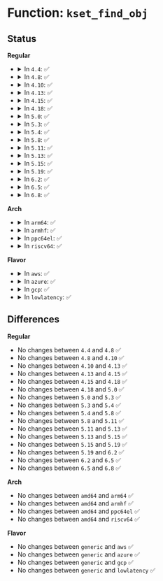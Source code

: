 # Function: <code>kset_find_obj</code>

## Status
<b>Regular</b>
<ul>
<li>
<details>
<summary>In <code>4.4</code>: ✅</summary>

```c
struct kobject *kset_find_obj(struct kset *kset, const char *name);
```

**Collision:** Unique Global

**Inline:** No

**Transformation:** False

**Instances:**

```
In lib/kobject.c (ffffffff813ebf20)
Location: lib/kobject.c:847
Inline: False
Direct callers:
  - kernel/module.c:load_module
  - drivers/pci/slot.c:make_slot_name
  - drivers/pci/slot.c:pci_hp_create_module_link
  - drivers/base/driver.c:driver_find
  - drivers/base/module.c:module_add_driver
```
**Symbols:**

```
ffffffff813ebf20-ffffffff813ebfb7: kset_find_obj (STB_GLOBAL)
```
</details>
</li>
<li>
<details>
<summary>In <code>4.8</code>: ✅</summary>

```c
struct kobject *kset_find_obj(struct kset *kset, const char *name);
```

**Collision:** Unique Global

**Inline:** No

**Transformation:** False

**Instances:**

```
In lib/kobject.c (ffffffff81431b00)
Location: lib/kobject.c:847
Inline: False
Direct callers:
  - kernel/module.c:load_module
  - drivers/pci/slot.c:pci_hp_create_module_link
  - drivers/pci/slot.c:make_slot_name
  - drivers/base/driver.c:driver_find
  - drivers/base/module.c:module_add_driver
```
**Symbols:**

```
ffffffff81431b00-ffffffff81431b97: kset_find_obj (STB_GLOBAL)
```
</details>
</li>
<li>
<details>
<summary>In <code>4.10</code>: ✅</summary>

```c
struct kobject *kset_find_obj(struct kset *kset, const char *name);
```

**Collision:** Unique Global

**Inline:** No

**Transformation:** False

**Instances:**

```
In lib/kobject.c (ffffffff8144dd70)
Location: lib/kobject.c:847
Inline: False
Direct callers:
  - kernel/module.c:load_module
  - drivers/pci/slot.c:pci_hp_create_module_link
  - drivers/pci/slot.c:make_slot_name
  - drivers/base/driver.c:driver_find
  - drivers/base/module.c:module_add_driver
```
**Symbols:**

```
ffffffff8144dd70-ffffffff8144de07: kset_find_obj (STB_GLOBAL)
```
</details>
</li>
<li>
<details>
<summary>In <code>4.13</code>: ✅</summary>

```c
struct kobject *kset_find_obj(struct kset *kset, const char *name);
```

**Collision:** Unique Global

**Inline:** No

**Transformation:** False

**Instances:**

```
In lib/kobject.c (ffffffff818edff0)
Location: lib/kobject.c:850
Inline: False
Direct callers:
  - kernel/module.c:load_module
  - drivers/pci/slot.c:pci_hp_create_module_link
  - drivers/pci/slot.c:make_slot_name
  - drivers/base/driver.c:driver_find
  - drivers/base/module.c:module_add_driver
```
**Symbols:**

```
ffffffff818edff0-ffffffff818ee07c: kset_find_obj (STB_GLOBAL)
```
</details>
</li>
<li>
<details>
<summary>In <code>4.15</code>: ✅</summary>

```c
struct kobject *kset_find_obj(struct kset *kset, const char *name);
```

**Collision:** Unique Global

**Inline:** No

**Transformation:** False

**Instances:**

```
In lib/kobject.c (ffffffff81974220)
Location: lib/kobject.c:850
Inline: False
Direct callers:
  - kernel/module.c:load_module
  - drivers/pci/slot.c:pci_hp_create_module_link
  - drivers/pci/slot.c:make_slot_name
  - drivers/base/driver.c:driver_find
  - drivers/base/module.c:module_add_driver
```
**Symbols:**

```
ffffffff81974220-ffffffff819742d6: kset_find_obj (STB_GLOBAL)
```
</details>
</li>
<li>
<details>
<summary>In <code>4.18</code>: ✅</summary>

```c
struct kobject *kset_find_obj(struct kset *kset, const char *name);
```

**Collision:** Unique Global

**Inline:** No

**Transformation:** False

**Instances:**

```
In lib/kobject.c (ffffffff819d0b10)
Location: lib/kobject.c:863
Inline: False
Direct callers:
  - kernel/params.c:locate_module_kobject
  - kernel/module.c:mod_sysfs_setup
  - drivers/pci/slot.c:pci_hp_create_module_link
  - drivers/pci/slot.c:make_slot_name
  - drivers/base/driver.c:driver_find
  - drivers/base/module.c:module_add_driver
```
**Symbols:**

```
ffffffff819d0b10-ffffffff819d0bc6: kset_find_obj (STB_GLOBAL)
```
</details>
</li>
<li>
<details>
<summary>In <code>5.0</code>: ✅</summary>

```c
struct kobject *kset_find_obj(struct kset *kset, const char *name);
```

**Collision:** Unique Global

**Inline:** No

**Transformation:** False

**Instances:**

```
In lib/kobject.c (ffffffff81a09db0)
Location: lib/kobject.c:863
Inline: False
Direct callers:
  - kernel/params.c:locate_module_kobject
  - kernel/module.c:mod_sysfs_setup
  - drivers/pci/slot.c:pci_hp_create_module_link
  - drivers/pci/slot.c:make_slot_name
  - drivers/base/driver.c:driver_find
  - drivers/base/module.c:module_add_driver
```
**Symbols:**

```
ffffffff81a09db0-ffffffff81a09e66: kset_find_obj (STB_GLOBAL)
```
</details>
</li>
<li>
<details>
<summary>In <code>5.3</code>: ✅</summary>

```c
struct kobject *kset_find_obj(struct kset *kset, const char *name);
```

**Collision:** Unique Global

**Inline:** No

**Transformation:** False

**Instances:**

```
In lib/kobject.c (ffffffff81a79620)
Location: lib/kobject.c:894
Inline: False
Direct callers:
  - kernel/params.c:locate_module_kobject
  - kernel/module.c:mod_sysfs_setup
  - drivers/pci/slot.c:pci_hp_create_module_link
  - drivers/pci/slot.c:make_slot_name
  - drivers/base/driver.c:driver_find
  - drivers/base/module.c:module_add_driver
```
**Symbols:**

```
ffffffff81a79620-ffffffff81a796b5: kset_find_obj (STB_GLOBAL)
```
</details>
</li>
<li>
<details>
<summary>In <code>5.4</code>: ✅</summary>

```c
struct kobject *kset_find_obj(struct kset *kset, const char *name);
```

**Collision:** Unique Global

**Inline:** No

**Transformation:** False

**Instances:**

```
In lib/kobject.c (ffffffff81ab0980)
Location: lib/kobject.c:894
Inline: False
Direct callers:
  - kernel/params.c:locate_module_kobject
  - kernel/module.c:mod_sysfs_setup
  - drivers/pci/slot.c:pci_hp_create_module_link
  - drivers/pci/slot.c:make_slot_name
  - drivers/base/driver.c:driver_find
  - drivers/base/module.c:module_add_driver
```
**Symbols:**

```
ffffffff81ab0980-ffffffff81ab0a15: kset_find_obj (STB_GLOBAL)
```
</details>
</li>
<li>
<details>
<summary>In <code>5.8</code>: ✅</summary>

```c
struct kobject *kset_find_obj(struct kset *kset, const char *name);
```

**Collision:** Unique Global

**Inline:** No

**Transformation:** False

**Instances:**

```
In lib/kobject.c (ffffffff815eabe0)
Location: lib/kobject.c:911
Inline: False
Direct callers:
  - kernel/params.c:locate_module_kobject
  - kernel/module.c:mod_sysfs_init
  - drivers/pci/slot.c:pci_hp_create_module_link
  - drivers/pci/slot.c:make_slot_name
  - drivers/iommu/iommu.c:iommu_group_get_by_id
  - drivers/base/driver.c:driver_register
  - drivers/base/module.c:module_add_driver
```
**Symbols:**

```
ffffffff815eabe0-ffffffff815eac52: kset_find_obj (STB_GLOBAL)
```
</details>
</li>
<li>
<details>
<summary>In <code>5.11</code>: ✅</summary>

```c
struct kobject *kset_find_obj(struct kset *kset, const char *name);
```

**Collision:** Unique Global

**Inline:** No

**Transformation:** False

**Instances:**

```
In lib/kobject.c (ffffffff8160f500)
Location: lib/kobject.c:908
Inline: False
Direct callers:
  - kernel/params.c:locate_module_kobject
  - kernel/module.c:mod_sysfs_init
  - drivers/pci/slot.c:pci_hp_create_module_link
  - drivers/pci/slot.c:make_slot_name
  - drivers/iommu/iommu.c:iommu_group_get_by_id
  - drivers/base/driver.c:driver_register
  - drivers/base/module.c:module_add_driver
```
**Symbols:**

```
ffffffff8160f500-ffffffff8160f572: kset_find_obj (STB_GLOBAL)
```
</details>
</li>
<li>
<details>
<summary>In <code>5.13</code>: ✅</summary>

```c
struct kobject *kset_find_obj(struct kset *kset, const char *name);
```

**Collision:** Unique Global

**Inline:** No

**Transformation:** False

**Instances:**

```
In lib/kobject.c (ffffffff815f2c40)
Location: lib/kobject.c:908
Inline: False
Direct callers:
  - kernel/params.c:locate_module_kobject
  - kernel/module.c:mod_sysfs_setup
  - drivers/pci/slot.c:pci_hp_create_module_link
  - drivers/pci/slot.c:make_slot_name
  - drivers/iommu/iommu.c:iommu_group_get_by_id
  - drivers/base/driver.c:driver_register
  - drivers/base/module.c:module_add_driver
```
**Symbols:**

```
ffffffff815f2c40-ffffffff815f2cb2: kset_find_obj (STB_GLOBAL)
```
</details>
</li>
<li>
<details>
<summary>In <code>5.15</code>: ✅</summary>

```c
struct kobject *kset_find_obj(struct kset *kset, const char *name);
```

**Collision:** Unique Global

**Inline:** No

**Transformation:** False

**Instances:**

```
In lib/kobject.c (ffffffff8165fe20)
Location: lib/kobject.c:908
Inline: False
Direct callers:
  - kernel/params.c:locate_module_kobject
  - kernel/module.c:mod_sysfs_setup
  - drivers/pci/slot.c:pci_hp_create_module_link
  - drivers/pci/slot.c:make_slot_name
  - drivers/iommu/iommu.c:iommu_group_get_by_id
  - drivers/base/driver.c:driver_register
  - drivers/base/module.c:module_add_driver
```
**Symbols:**

```
ffffffff8165fe20-ffffffff8165fe92: kset_find_obj (STB_GLOBAL)
```
</details>
</li>
<li>
<details>
<summary>In <code>5.19</code>: ✅</summary>

```c
struct kobject *kset_find_obj(struct kset *kset, const char *name);
```

**Collision:** Unique Global

**Inline:** No

**Transformation:** False

**Instances:**

```
In lib/kobject.c (ffffffff817798b0)
Location: lib/kobject.c:876
Inline: False
Direct callers:
  - kernel/params.c:locate_module_kobject
  - kernel/module/sysfs.c:mod_sysfs_setup
  - drivers/pci/slot.c:pci_hp_create_module_link
  - drivers/pci/slot.c:make_slot_name
  - drivers/iommu/iommu.c:iommu_group_get_by_id
  - drivers/base/driver.c:driver_register
  - drivers/base/module.c:module_add_driver
```
**Symbols:**

```
ffffffff817798b0-ffffffff81779926: kset_find_obj (STB_GLOBAL)
```
</details>
</li>
<li>
<details>
<summary>In <code>6.2</code>: ✅</summary>

```c
struct kobject *kset_find_obj(struct kset *kset, const char *name);
```

**Collision:** Unique Global

**Inline:** No

**Transformation:** False

**Instances:**

```
In lib/kobject.c (ffffffff82022860)
Location: lib/kobject.c:891
Inline: False
Direct callers:
  - kernel/params.c:locate_module_kobject
  - kernel/module/sysfs.c:mod_sysfs_setup
  - drivers/pci/slot.c:pci_hp_create_module_link
  - drivers/pci/slot.c:make_slot_name
  - drivers/iommu/iommu.c:iommu_group_get_by_id
  - drivers/base/driver.c:driver_register
  - drivers/base/module.c:module_add_driver
```
**Symbols:**

```
ffffffff82022860-ffffffff820228d6: kset_find_obj (STB_GLOBAL)
```
</details>
</li>
<li>
<details>
<summary>In <code>6.5</code>: ✅</summary>

```c
struct kobject *kset_find_obj(struct kset *kset, const char *name);
```

**Collision:** Unique Global

**Inline:** No

**Transformation:** False

**Instances:**

```
In lib/kobject.c (ffffffff820a28d0)
Location: lib/kobject.c:892
Inline: False
Direct callers:
  - kernel/params.c:locate_module_kobject
  - kernel/module/sysfs.c:mod_sysfs_setup
  - drivers/pci/slot.c:pci_hp_create_module_link
  - drivers/pci/slot.c:make_slot_name
  - drivers/base/bus.c:driver_find
  - drivers/base/module.c:module_add_driver
```
**Symbols:**

```
ffffffff820a28d0-ffffffff820a2946: kset_find_obj (STB_GLOBAL)
```
</details>
</li>
<li>
<details>
<summary>In <code>6.8</code>: ✅</summary>

```c
struct kobject *kset_find_obj(struct kset *kset, const char *name);
```

**Collision:** Unique Global

**Inline:** No

**Transformation:** False

**Instances:**

```
In lib/kobject.c (ffffffff8217a950)
Location: lib/kobject.c:904
Inline: False
Direct callers:
  - kernel/params.c:locate_module_kobject
  - kernel/module/sysfs.c:mod_sysfs_setup
  - drivers/pci/slot.c:pci_hp_create_module_link
  - drivers/pci/slot.c:make_slot_name
  - drivers/base/bus.c:driver_find
  - drivers/base/module.c:module_add_driver
```
**Symbols:**

```
ffffffff8217a950-ffffffff8217a9c6: kset_find_obj (STB_GLOBAL)
```
</details>
</li>
</ul>
<b>Arch</b>
<ul>
<li>
<details>
<summary>In <code>arm64</code>: ✅</summary>

```c
struct kobject *kset_find_obj(struct kset *kset, const char *name);
```

**Collision:** Unique Global

**Inline:** No

**Transformation:** False

**Instances:**

```
In lib/kobject.c (ffff800010d8a958)
Location: lib/kobject.c:894
Inline: False
Direct callers:
  - kernel/params.c:locate_module_kobject
  - kernel/module.c:mod_sysfs_setup
  - drivers/pci/slot.c:pci_hp_create_module_link
  - drivers/pci/slot.c:make_slot_name
  - drivers/base/driver.c:driver_find
  - drivers/base/module.c:module_add_driver
```
**Symbols:**

```
ffff800010d8a958-ffff800010d8aa48: kset_find_obj (STB_GLOBAL)
```
</details>
</li>
<li>
<details>
<summary>In <code>armhf</code>: ✅</summary>

```c
struct kobject *kset_find_obj(struct kset *kset, const char *name);
```

**Collision:** Unique Global

**Inline:** No

**Transformation:** False

**Instances:**

```
In lib/kobject.c (c0e852f8)
Location: lib/kobject.c:894
Inline: False
Direct callers:
  - kernel/params.c:locate_module_kobject
  - kernel/module.c:mod_sysfs_setup
  - drivers/pci/slot.c:make_slot_name
  - drivers/base/driver.c:driver_find
  - drivers/base/module.c:module_add_driver
```
**Symbols:**

```
c0e852f8-c0e85390: kset_find_obj (STB_GLOBAL)
```
</details>
</li>
<li>
<details>
<summary>In <code>ppc64el</code>: ✅</summary>

```c
struct kobject *kset_find_obj(struct kset *kset, const char *name);
```

**Collision:** Unique Global

**Inline:** No

**Transformation:** False

**Instances:**

```
In lib/kobject.c (c000000000ecbc90)
Location: lib/kobject.c:894
Inline: False
Direct callers:
  - arch/powerpc/platforms/powernv/opal-elog.c:elog_event
  - arch/powerpc/platforms/powernv/opal-dump.c:process_dump
  - kernel/params.c:locate_module_kobject
  - kernel/module.c:mod_sysfs_setup
  - drivers/pci/slot.c:pci_hp_create_module_link
  - drivers/pci/slot.c:make_slot_name
  - drivers/iommu/iommu.c:iommu_group_get_by_id
  - drivers/base/driver.c:driver_find
  - drivers/base/module.c:module_add_driver
```
**Symbols:**

```
c000000000ecbc90-c000000000ecbf78: kset_find_obj (STB_GLOBAL)
```
</details>
</li>
<li>
<details>
<summary>In <code>riscv64</code>: ✅</summary>

```c
struct kobject *kset_find_obj(struct kset *kset, const char *name);
```

**Collision:** Unique Global

**Inline:** No

**Transformation:** False

**Instances:**

```
In lib/kobject.c (ffffffe0008b3f0e)
Location: lib/kobject.c:894
Inline: False
Direct callers:
  - kernel/params.c:locate_module_kobject
  - kernel/module.c:mod_sysfs_setup
  - drivers/pci/slot.c:pci_hp_create_module_link
  - drivers/pci/slot.c:make_slot_name
  - drivers/base/driver.c:driver_find
  - drivers/base/module.c:module_add_driver
```
**Symbols:**

```
ffffffe0008b3f0e-ffffffe0008b3fc8: kset_find_obj (STB_GLOBAL)
```
</details>
</li>
</ul>
<b>Flavor</b>
<ul>
<li>
<details>
<summary>In <code>aws</code>: ✅</summary>

```c
struct kobject *kset_find_obj(struct kset *kset, const char *name);
```

**Collision:** Unique Global

**Inline:** No

**Transformation:** False

**Instances:**

```
In lib/kobject.c (ffffffff81a4f7d0)
Location: lib/kobject.c:894
Inline: False
Direct callers:
  - kernel/params.c:locate_module_kobject
  - kernel/module.c:mod_sysfs_setup
  - drivers/pci/slot.c:pci_hp_create_module_link
  - drivers/pci/slot.c:make_slot_name
  - drivers/base/driver.c:driver_find
  - drivers/base/module.c:module_add_driver
```
**Symbols:**

```
ffffffff81a4f7d0-ffffffff81a4f865: kset_find_obj (STB_GLOBAL)
```
</details>
</li>
<li>
<details>
<summary>In <code>azure</code>: ✅</summary>

```c
struct kobject *kset_find_obj(struct kset *kset, const char *name);
```

**Collision:** Unique Global

**Inline:** No

**Transformation:** False

**Instances:**

```
In lib/kobject.c (ffffffff81a0c8d0)
Location: lib/kobject.c:894
Inline: False
Direct callers:
  - kernel/params.c:locate_module_kobject
  - kernel/module.c:mod_sysfs_setup
  - drivers/pci/slot.c:pci_hp_create_module_link
  - drivers/pci/slot.c:make_slot_name
  - drivers/base/driver.c:driver_find
  - drivers/base/module.c:module_add_driver
```
**Symbols:**

```
ffffffff81a0c8d0-ffffffff81a0c965: kset_find_obj (STB_GLOBAL)
```
</details>
</li>
<li>
<details>
<summary>In <code>gcp</code>: ✅</summary>

```c
struct kobject *kset_find_obj(struct kset *kset, const char *name);
```

**Collision:** Unique Global

**Inline:** No

**Transformation:** False

**Instances:**

```
In lib/kobject.c (ffffffff81abbbc0)
Location: lib/kobject.c:894
Inline: False
Direct callers:
  - kernel/params.c:locate_module_kobject
  - kernel/module.c:mod_sysfs_setup
  - drivers/pci/slot.c:pci_hp_create_module_link
  - drivers/pci/slot.c:make_slot_name
  - drivers/base/driver.c:driver_find
  - drivers/base/module.c:module_add_driver
```
**Symbols:**

```
ffffffff81abbbc0-ffffffff81abbc55: kset_find_obj (STB_GLOBAL)
```
</details>
</li>
<li>
<details>
<summary>In <code>lowlatency</code>: ✅</summary>

```c
struct kobject *kset_find_obj(struct kset *kset, const char *name);
```

**Collision:** Unique Global

**Inline:** No

**Transformation:** False

**Instances:**

```
In lib/kobject.c (ffffffff81ac8000)
Location: lib/kobject.c:894
Inline: False
Direct callers:
  - kernel/params.c:locate_module_kobject
  - kernel/module.c:mod_sysfs_setup
  - drivers/pci/slot.c:pci_hp_create_module_link
  - drivers/pci/slot.c:make_slot_name
  - drivers/base/driver.c:driver_find
  - drivers/base/module.c:module_add_driver
```
**Symbols:**

```
ffffffff81ac8000-ffffffff81ac8093: kset_find_obj (STB_GLOBAL)
```
</details>
</li>
</ul>

## Differences
<b>Regular</b>
<ul>
<li>
No changes between <code>4.4</code> and <code>4.8</code> ✅
</li>
<li>
No changes between <code>4.8</code> and <code>4.10</code> ✅
</li>
<li>
No changes between <code>4.10</code> and <code>4.13</code> ✅
</li>
<li>
No changes between <code>4.13</code> and <code>4.15</code> ✅
</li>
<li>
No changes between <code>4.15</code> and <code>4.18</code> ✅
</li>
<li>
No changes between <code>4.18</code> and <code>5.0</code> ✅
</li>
<li>
No changes between <code>5.0</code> and <code>5.3</code> ✅
</li>
<li>
No changes between <code>5.3</code> and <code>5.4</code> ✅
</li>
<li>
No changes between <code>5.4</code> and <code>5.8</code> ✅
</li>
<li>
No changes between <code>5.8</code> and <code>5.11</code> ✅
</li>
<li>
No changes between <code>5.11</code> and <code>5.13</code> ✅
</li>
<li>
No changes between <code>5.13</code> and <code>5.15</code> ✅
</li>
<li>
No changes between <code>5.15</code> and <code>5.19</code> ✅
</li>
<li>
No changes between <code>5.19</code> and <code>6.2</code> ✅
</li>
<li>
No changes between <code>6.2</code> and <code>6.5</code> ✅
</li>
<li>
No changes between <code>6.5</code> and <code>6.8</code> ✅
</li>
</ul>
<b>Arch</b>
<ul>
<li>
No changes between <code>amd64</code> and <code>arm64</code> ✅
</li>
<li>
No changes between <code>amd64</code> and <code>armhf</code> ✅
</li>
<li>
No changes between <code>amd64</code> and <code>ppc64el</code> ✅
</li>
<li>
No changes between <code>amd64</code> and <code>riscv64</code> ✅
</li>
</ul>
<b>Flavor</b>
<ul>
<li>
No changes between <code>generic</code> and <code>aws</code> ✅
</li>
<li>
No changes between <code>generic</code> and <code>azure</code> ✅
</li>
<li>
No changes between <code>generic</code> and <code>gcp</code> ✅
</li>
<li>
No changes between <code>generic</code> and <code>lowlatency</code> ✅
</li>
</ul>
